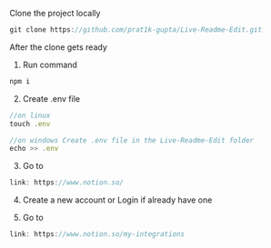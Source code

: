 
Clone the project locally

```javascript
git clone https://github.com/prat1k-gupta/Live-Readme-Edit.git
```

After the clone gets ready 

1. Run command

```javascript
npm i 
```

2. Create .env file 

```javascript
//on linux
touch .env

//on windows Create .env file in the Live-Readme-Edit folder
echo >> .env
```

3. Go to 

```javascript
link: https://www.notion.so/
```

4. Create a new account or Login if already have one 

5. Go to 

```javascript
link: https://www.notion.so/my-integrations
```
